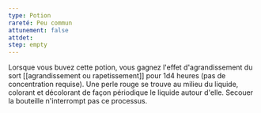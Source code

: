 ```yaml
---
type: Potion
rareté: Peu commun
attunement: false
attdet:
step: empty
---
```

Lorsque vous buvez cette potion, vous gagnez l'effet d'agrandissement du sort [[agrandissement ou rapetissement]] pour 1d4 heures (pas de concentration requise). Une perle rouge se trouve au milieu du liquide, colorant et décolorant de façon périodique le liquide autour d'elle. Secouer la bouteille n'interrompt pas ce processus.